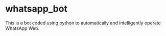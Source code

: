 # whatsapp_bot

This is a bot coded using python to automatically and intelligently operate WhatsApp Web. 
